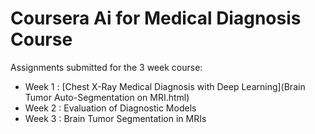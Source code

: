 # Coursera Ai for Medical Diagnosis Course

Assignments submitted for the 3 week course:

 - Week 1 : [Chest X-Ray Medical Diagnosis with Deep Learning](Brain Tumor Auto-Segmentation on MRI.html)
 - Week 2 : Evaluation of Diagnostic Models
 - Week 3 : Brain Tumor Segmentation in MRIs
